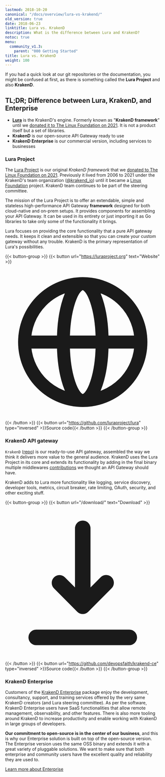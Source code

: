 ```yaml
---
lastmod: 2018-10-20
canonical: "/docs/overview/lura-vs-krakend/"
old_version: true
date: 2018-06-23
linktitle: Lura vs. KrakenD
description: What is the difference between Lura and KrakenD?
notoc: true
menu:
  community_v1.3:
    parent: "000 Getting Started"
title: Lura vs. KrakenD
weight: 100
---
```

If you had a quick look at our git repositories or the documentation, you might be confused at first, as there is something called the **Lura Project** and also **KrakenD**.

## TL;DR; Difference between Lura, KrakenD, and Enterprise

- [**Lura**](https://luraproject.org) is the KrakenD's engine. Formerly known as "**KrakenD framework**" until we [donated it to The Linux Foundation on 2021](/blog/krakend-framework-joins-the-linux-foundation/). It is not a product itself but a set of libraries.
- **KrakenD** is our open-source API Gateway ready to use
- **KrakenD Enterprise** is our commercial version, including services to businesses

### Lura Project
The [Lura Project](https://luraproject.org) is our original *KrakenD framework* that we [donated to The Linux Foundation on 2021](/blog/krakend-framework-joins-the-linux-foundation/). Previously it lived from 2006 to 2021 under the KrakenD's team organization ([@krakend_io](https://twitter.com/krakend_io)) until it became a [Linux Foundation](https://linuxfoundation.org/) project. KrakenD team continues to be part of the steering committee.

The mission of the Lura Project is to offer an extendable, simple and stateless high-performance API Gateway **framework** designed for both cloud-native and on-prem setups. It provides components for assembling your API Gateway. It can be used in its entirety or just importing it as Go libraries to take only some of the functionality it brings.

Lura focuses on providing the core functionality that a pure API gateway needs. It keeps it clean and extensible so that you can create your custom gateway without any trouble. KrakenD is the primary representation of Lura's possibilities.

{{< button-group >}}
{{< button url="https://luraproject.org" text="Website" >}}<svg xmlns="http://www.w3.org/2000/svg" class="h-5 w-5" fill="none" viewBox="0 0 24 24" stroke="currentColor">
<path stroke-linecap="round" stroke-linejoin="round" stroke-width="2" d="M21 12a9 9 0 01-9 9m9-9a9 9 0 00-9-9m9 9H3m9 9a9 9 0 01-9-9m9 9c1.657 0 3-4.03 3-9s-1.343-9-3-9m0 18c-1.657 0-3-4.03-3-9s1.343-9 3-9m-9 9a9 9 0 019-9" />
</svg>{{< /button >}}
{{< button url="https://github.com/luraproject/lura" type="inversed" >}}Source code{{< /button >}}
{{< /button-group >}}

### KrakenD API gateway
`KrakenD` ([repo](https://github.com/devopsfaith/krakend-ce)) is our ready-to-use API gateway, assembled the way we think it delivers more value to the general audience. KrakenD uses the Lura Project in its core and extends its functionality by adding in the final binary multiple middlewares [contributions](https://github.com/devopsfaith/krakend-contrib) we thought an API Gateway should have.

KrakenD adds to Lura more functionality like logging, service discovery, developer tools, metrics, circuit breaker, rate limiting, OAuth, security, and other exciting stuff.

{{< button-group >}}
{{< button url="/download/" text="Download" >}}
<svg xmlns="http://www.w3.org/2000/svg" class="h-5 w-5" viewBox="0 0 20 20" fill="currentColor">
<path fill-rule="evenodd" d="M3 17a1 1 0 011-1h12a1 1 0 110 2H4a1 1 0 01-1-1zm3.293-7.707a1 1 0 011.414 0L9 10.586V3a1 1 0 112 0v7.586l1.293-1.293a1 1 0 111.414 1.414l-3 3a1 1 0 01-1.414 0l-3-3a1 1 0 010-1.414z" clip-rule="evenodd" />
</svg>{{< /button >}}
{{< button url="https://github.com/devopsfaith/krakend-ce" type="inversed" >}}Source code{{< /button >}}
{{< /button-group >}}

### KrakenD Enterprise
Customers of the [KrakenD Enterprise](/enterprise) package enjoy the development, consultancy, support, and training services offered by the very same KrakenD creators (and Lura steering committee). As per the software, KrakenD Enterprise users have SaaS functionalities that allow remote management, observability, and other features. There is also more tooling around KrakenD to increase productivity and enable working with KrakenD in large groups of developers.

**Our commitment to open-source is in the center of our business**, and this is why our Enterprise solution is built on top of the open-source version.  The Enterprise version uses the same OSS binary and extends it with a great variety of pluggable solutions. We want to make sure that both enterprise and community users have the excellent quality and reliability they are used to.

[Learn more about Enterprise](/enterprise/)
